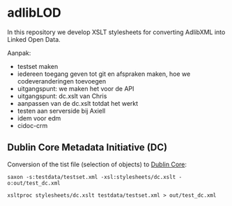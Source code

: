 # adlibLOD

In this repository we develop XSLT stylesheets for converting AdlibXML into Linked Open Data.

Aanpak:
- testset maken
- iedereen toegang geven tot git en afspraken maken, hoe we codeveranderingen toevoegen
- uitgangspunt: we maken het voor de API
- uitgangspunt: dc.xslt van Chris
- aanpassen van de dc.xslt totdat het werkt
- testen aan serverside bij Axiell
- idem voor edm
- cidoc-crm

## Dublin Core Metadata Initiative (DC)
Conversion of the tist file (selection of objects) to [Dublin Core](http://dublincore.org/):

```
saxon -s:testdata/testset.xml -xsl:stylesheets/dc.xslt -o:out/test_dc.xml
```

```
xsltproc stylesheets/dc.xslt testdata/testset.xml > out/test_dc.xml
```